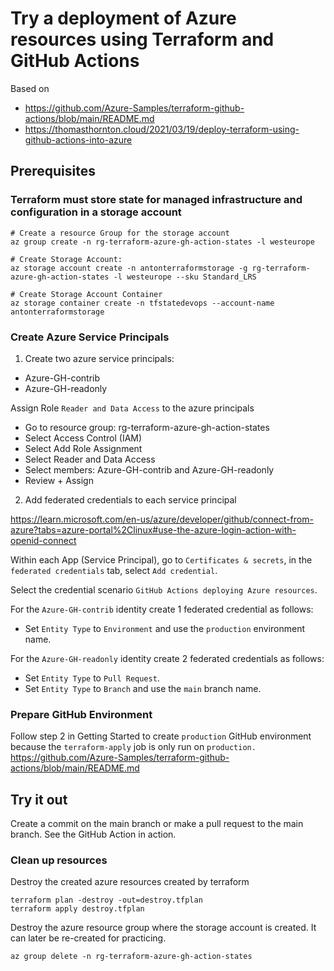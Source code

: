# Try a deployment of Azure resources using Terraform and GitHub Actions

Based on 

* https://github.com/Azure-Samples/terraform-github-actions/blob/main/README.md
* https://thomasthornton.cloud/2021/03/19/deploy-terraform-using-github-actions-into-azure


## Prerequisites
### Terraform must store state for managed infrastructure and configuration in a storage account
```
# Create a resource Group for the storage account
az group create -n rg-terraform-azure-gh-action-states -l westeurope
 
# Create Storage Account: 
az storage account create -n antonterraformstorage -g rg-terraform-azure-gh-action-states -l westeurope --sku Standard_LRS
 
# Create Storage Account Container
az storage container create -n tfstatedevops --account-name antonterraformstorage
```

### Create Azure Service Principals

1. Create two azure service principals:

* Azure-GH-contrib
* Azure-GH-readonly

Assign Role `Reader and Data Access` to the azure principals

* Go to resource group: rg-terraform-azure-gh-action-states
* Select Access Control (IAM)
* Select Add Role Assignment
* Select Reader and Data Access
* Select members: Azure-GH-contrib and Azure-GH-readonly
* Review + Assign

2. Add federated credentials to each service principal

https://learn.microsoft.com/en-us/azure/developer/github/connect-from-azure?tabs=azure-portal%2Clinux#use-the-azure-login-action-with-openid-connect

Within each App (Service Principal), go to ``Certificates & secrets``, in the ``federated credentials`` tab, select ``Add credential``.

Select the credential scenario ``GitHub Actions deploying Azure resources``. 

For the ``Azure-GH-contrib`` identity create 1 federated credential as follows:

* Set ``Entity Type`` to ``Environment`` and use the ``production`` environment name.

For the ``Azure-GH-readonly`` identity create 2 federated credentials as follows:

* Set ``Entity Type`` to ``Pull Request``.
* Set ``Entity Type`` to ``Branch`` and use the ``main`` branch name.


### Prepare GitHub Environment

Follow step 2 in Getting Started to create `production` GitHub environment because the 
`terraform-apply` job is only run on `production.`
https://github.com/Azure-Samples/terraform-github-actions/blob/main/README.md


## Try it out

Create a commit on the main branch or make a pull request to the main branch. See the GitHub Action in action.


### Clean up resources

Destroy the created azure resources created by terraform

    terraform plan -destroy -out=destroy.tfplan
    terraform apply destroy.tfplan

Destroy the azure resource group where the storage account is created. It can later be re-created for practicing.

    az group delete -n rg-terraform-azure-gh-action-states
